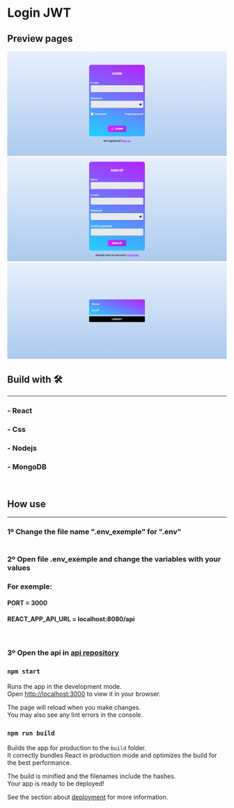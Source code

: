 # Login JWT

## Preview pages

![loginPage](./.github/imgs/login_preview.png)
![signUpPage](./.github/imgs/signUp_preview.png)
![userDetailsPage](./.github/imgs/user-details_preview.png)

## Build with 🛠
<hr>

### - React
### - Css
### - Nodejs
### - MongoDB

<br>

## How use
<hr>


### 1º Change the file name ".env_exemple" for ".env" <br><br>
### 2º Open file .env_exemple and change the variables with your values 


### For exemple:
#### PORT = 3000 <br>
#### REACT_APP_API_URL = localhost:8080/api
<br>

### 3º Open the api in [api repository](https://github.com/Guimpontes/login-jwt_BACKEND)


### `npm start`

Runs the app in the development mode.\
Open [http://localhost:3000](http://localhost:3000) to view it in your browser.

The page will reload when you make changes.\
You may also see any lint errors in the console.


### `npm run build`

Builds the app for production to the `build` folder.\
It correctly bundles React in production mode and optimizes the build for the best performance.

The build is minified and the filenames include the hashes.\
Your app is ready to be deployed!

See the section about [deployment](https://facebook.github.io/create-react-app/docs/deployment) for more information.

